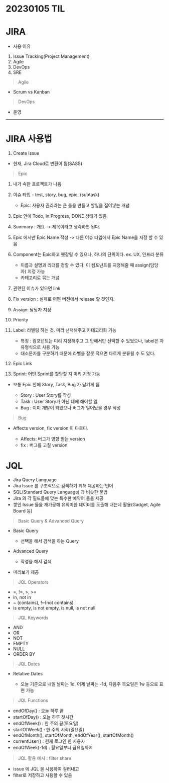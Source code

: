 # 20230105 TIL

# JIRA

- 사용 이유

1. Issue Tracking(Project Management)
2. Agile
3. DevOps
4. SRE

> Agile

- Scrum vs Kanban

> DevOps

- 운영


--- 

# JIRA 사용법

1. Create Issue

- 현재, Jira Cloud로 변환이 됨(SASS)

> Epic

1. 내가 속한 프로젝트가 나옴
2. 이슈 타입 - test, story, bug, epic, (subtask)

   - Epic: 사용자 권리라는 큰 틀을 만들고 할일을 집어넣는 개념

3. Epic 안에 Todo, In Progress, DONE 상태가 있음
4. Summary : 개요 -> 제목이라고 생각하면 된다.
5. Epic 에서만 Epic Name 작성 -> 다른 이슈 타입에서 Epic Name을 지정 할 수 있음
6. Component는 Epic하고 헷갈릴 수 있으나, 하나의 단위이다. ex. UX, 인프라 분류

   - 이름과 설명과 리더를 정할 수 있다. 이 컴포넌트를 지정해줄 때 assign(담당자) 지정 가능
   - 카테고리로 묶는 개념

7. 관련된 이슈가 있으면 link
8. Fix version : 실제로 어떤 버전에서 release 할 것인지.
9. Assign: 담당자 지정
10. Priority
11. Label: 라벨링 하는 것. 미리 선택해주고 카테고리화 가능

    - 특징 : 컴포넌트는 미리 지정해주고 그 안에서만 선택할 수 있었으나, label은 자유형식으로 사용 가능
    - 대소문자를 구분하기 때문에 라벨을 잘못 적으면 다르게 분류될 수 도 있다.

12. Epic Link
13. Sprint: 어떤 Sprint를 할당할 지 미리 지정 가능

- 보통 Epic 안에 Story, Task, Bug 가 담기게 됨

  - Story : User Story를 작성
  - Task : User Story가 아닌 데에 해야할 일
  - Bug : 이미 개발이 되었으나 버그가 일어났을 경우 작성

> Bug

- Affects version, fix version 이 다르다.

  - Affects: 버그가 영향 받는 version
  - fix : 버그를 고칠 version

# JQL

- Jira Query Language
- Jira Issue 를 구조적으로 검색하기 위해 제공하는 언어
- SQL(Standard Query Language) 과 비슷한 문법
- Jira 의 각 필드들에 맞는 특수한 예약어 들을 제공
- 쌓인 Issue 들을 재가공해 유의미한 데이터를 도출해 내는데 활용(Gadget, Agile Board 등)

> Basic Query & Advanced Query

- Basic Query

  - 선택을 해서 검색을 하는 Query

- Advanced Query

  - 작성을 해서 검색

- 미리보기 제공

> JQL Operators

- =, !=, >, >=
- in, not in
- ~ (contains), !~(not contains)
- is empty, is not empty, is null, is not null

> JQL Keywords

- AND
- OR
- NOT
- EMPTY
- NULL
- ORDER BY

> JQL Dates

- Relative Dates

  - 오늘 기준으로 내일 날짜는 1d, 어제 날짜는 -1d, 다음주 목요일은 1w 등으로 표현 가능

> JQL Functions

- endOfDay() : 오늘 하루 끝
- startOfDay() : 오늘 하루 첫시간
- endOfWeek() : 한 주의 끝(토요일)
- startOfWeek() : 한 주의 시작(일요일)
- endOfMonth(), startOfMonth, endOfYear(), startOfMonth()
- currentUser() : 현재 로그인 한 사용자
- endOfWeek(-1d) : 월요일부터 금요일까지

> JQL 활용 예시 : filter share

- issue 에 JQL 을 사용하여 걸러내고
- filter로 저장하고 사용할 수 있음
